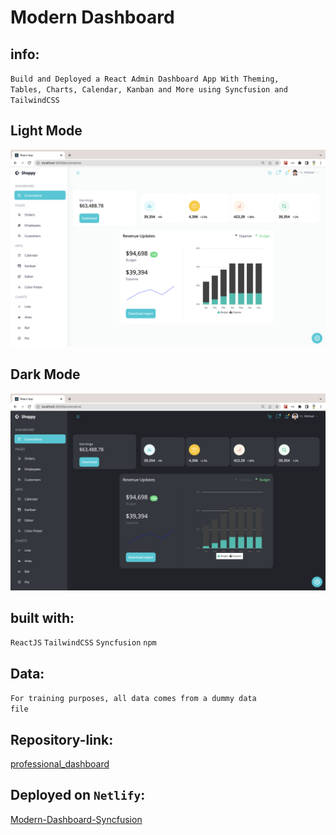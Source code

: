 # Modern Dashboard

## info:
<code>Build and Deployed a React Admin Dashboard App With Theming, Tables, Charts, Calendar, Kanban and More using Syncfusion and TailwindCSS</code>

## Light Mode
![Screenshot Ecommerce_Light](src/data/modern-dashboard-light.png "Ecommerce Light")

## Dark Mode
![Screenshot Ecommerce_Dark](src/data/modern-dashboard-dark.png "Ecommerce Dark")

## built with:
<code>ReactJS</code>
<code>TailwindCSS</code>
<code>Syncfusion</code>
<code>npm</code>

## Data:
<code>For training purposes, all data comes from a dummy data file</code>

## Repository-link:
[professional_dashboard]([https://github.com/Borkkris/simple-js-app](https://github.com/Borkkris/professional_Dashboard))

## Deployed on <code>Netlify</code>:
[Modern-Dashboard-Syncfusion](https://modern-dashboard-syncfusion.netlify.app)
